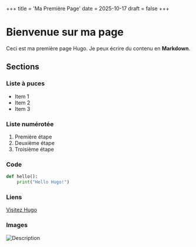 +++
title = 'Ma Première Page'
date = 2025-10-17
draft = false
+++

# Bienvenue sur ma page

Ceci est ma première page Hugo. Je peux écrire du contenu en **Markdown**.

## Sections

### Liste à puces
- Item 1
- Item 2
- Item 3

### Liste numérotée
1. Première étape
2. Deuxième étape
3. Troisième étape

### Code
```python
def hello():
    print("Hello Hugo!")
```

### Liens
[Visitez Hugo](https://gohugo.io)

### Images
![Description](chemin/vers/image.jpg)
